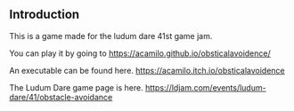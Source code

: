 ## Introduction
This is a game made for the ludum dare 41st game jam.

You can play it by going to https://acamilo.github.io/obsticalavoidence/

An executable can be found here. https://acamilo.itch.io/obsticalavoidence

The Ludum Dare game page is here. https://ldjam.com/events/ludum-dare/41/obstacle-avoidance
